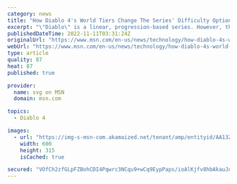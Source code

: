 ```yaml
---
category: news
title: "How Diablo 4's World Tiers Change The Series' Difficulty Options"
excerpt: "\"Diablo\" is a linear, progression-based series. However, that's about to change. Here's how Diablo 4's World Tiers change the series' difficulty options."
publishedDateTime: 2022-11-11T03:31:24Z
originalUrl: "https://www.msn.com/en-us/news/technology/how-diablo-4s-world-tiers-change-the-series-difficulty-options/ar-AA13ZUv4"
webUrl: "https://www.msn.com/en-us/news/technology/how-diablo-4s-world-tiers-change-the-series-difficulty-options/ar-AA13ZUv4"
type: article
quality: 87
heat: 87
published: true

provider:
  name: svg on MSN
  domain: msn.com

topics:
  - Diablo 4

images:
  - url: "https://img-s-msn-com.akamaized.net/tenant/amp/entityid/AA13ZN2P.img?h=315&w=600&m=6&q=60&o=t&l=f&f=jpg"
    width: 600
    height: 315
    isCached: true

secured: "VOfCh2zfGLpFZBohCDI4Pqwrc3NCqu9+wCq9EypPaps/ioAlKjfv8hbAkauJqoIOAe4ToF8h18tVkUu9CrWODf1H/+okszoSMF1gjcHZmikyB1VYQrJ0uL+WtznmpnCsvBh7NsnX9GE12RMn3SN5dTdzK47Y+cdHyf1pNBQAWzC17bNo68WkceoxjvRN2k1C2OLnQ9nnSvanXoIPjlfece4VaoaYAlIxaopwliLmcPy/rPMgaK6NoT39TdWkGYmI9b+vd247CpwepMZ6wv0WlR9AKLozW4XzbIl/fB+SM9Ru8OVm/LvmV0c6no1Kkj2JaQHgjZRmF8oozgwo+TWMZIzOnYE4DDgSmKduCm1zjEA=;4392WNil5TwT/s/93jrulA=="
---
```


